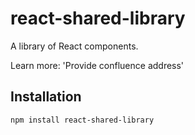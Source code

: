# react-shared-library

A library of React components.

Learn more: 'Provide confluence address'

## Installation

```
npm install react-shared-library
```
